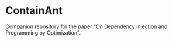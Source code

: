 # ContainAnt

Companion repository for the paper
"On Dependency Injection and Programming by Optimization".
